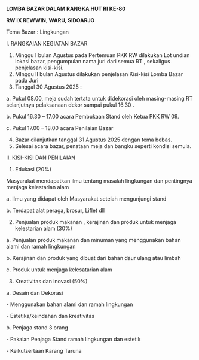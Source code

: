 **LOMBA BAZAR DALAM RANGKA HUT RI KE-80**

**RW IX REWWIN, WARU, SIDOARJO**

   Tema Bazar        : Lingkungan 

I.               RANGKAIAN KEGIATAN BAZAR

1. Minggu I bulan Agustus pada Pertemuan PKK RW dilakukan Lot undian lokasi bazar, pengumpulan nama juri dari semua RT , sekaligus penjelasan kisi-kisi.
2. MInggu II bulan Agustus dilakukan penjelasan Kisi-kisi Lomba Bazar pada Juri 
3. Tanggal 30 Agustus 2025 :

a.     Pukul 08.00, meja sudah tertata untuk didekorasi oleh masing-masing RT selanjutnya pelaksanaan dekor sampai pukul 16.30 .

b.     Pukul 16.30 – 17.00 acara Pembukaan Stand oleh Ketua PKK RW 09.

c.     Pukul 17.00 – 18.00 acara Penilaian Bazar

4. Bazar dilanjutkan tanggal 31 Agustus 2025 dengan tema bebas.
5. Selesai acara bazar, penataan meja dan bangku seperti kondisi semula. 

 

II.              KISI-KISI DAN PENILAIAN 

1. Edukasi (20%)

Masyarakat mendapatkan ilmu tentang masalah lingkungan dan pentingnya menjaga kelestarian alam

a.     Ilmu yang didapat oleh Masyarakat setelah mengunjungi stand

b.     Terdapat alat peraga, brosur, Liflet dll

 

2. Penjualan produk makanan , kerajinan dan produk untuk menjaga kelestarian alam (30%)

a.     Penjualan produk makanan dan minuman yang menggunakan bahan alami dan ramah lingkungan 

b.     Kerajinan dan produk yang dibuat dari bahan daur ulang atau limbah

c.     Produk untuk menjaga kelesatarian alam

 

3. Kreativitas dan inovasi (50%)

a.     Desain dan Dekorasi

\-    Menggunakan bahan alami dan ramah lingkungan 

\-    Estetika/keindahan dan kreativitas 

b.     Penjaga stand 3 orang

\-    Pakaian Penjaga Stand ramah lingkungan dan estetik 

\-    Keikutsertaan Karang Taruna 